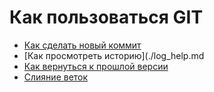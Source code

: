 # Как пользоваться GIT
- [Как сделать новый коммит](./commmit_help.md)
- [Как просмотреть историю](./log_help.md
- [Как вернуться к прошлой версии](./reset_help.md)
- [Слияние веток](./merge_help.md)
